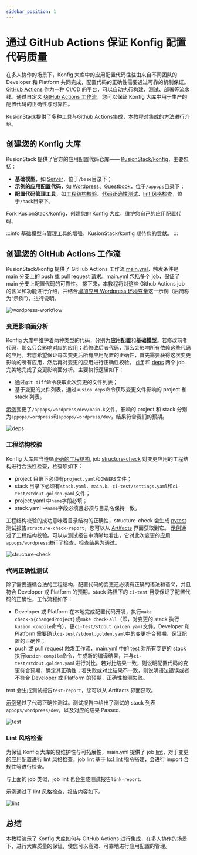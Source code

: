 ```yaml
---
sidebar_position: 1
---
```


# 通过 GitHub Actions 保证 Konfig 配置代码质量

在多人协作的场景下，Konfig 大库中的应用配置代码往往由来自不同团队的 Developer 和 Platform 共同完成，配置代码的正确性需要通过可靠的机制保证。[GitHub Actions](https://docs.github.com/en/actions) 作为一种 CI/CD 的平台，可以自动执行构建、测试、部署等流水线。通过自定义 [GitHub Actions 工作流](https://docs.github.com/en/actions/using-workflows/about-workflows)，您可以保证 Konfig 大库中用于生产的配置代码的正确性与可靠性。

KusionStack提供了多种工具与Github Actions集成，本教程对集成的方法进行介绍。

## 创建您的 Konfig 大库

KusionStack 提供了官方的应用配置代码仓库—— [KusionStack/konfig](https://github.com/KusionStack/konfig)，主要包括：

- **基础模型**，如 [Server](https://github.com/KusionStack/konfig/blob/main/base/pkg/kusion_models/kube/frontend/server.k)，位于`/base`目录下；
- **示例的应用配置代码**，如 [Wordpress](https://github.com/KusionStack/konfig/tree/main/appops/wordpress)、[Guestbook](https://github.com/KusionStack/konfig/tree/main/appops/guestbook)，位于`/appops`目录下；
- **配置代码管理工具**，如[工程结构校验](https://github.com/KusionStack/konfig/blob/main/hack/verify-project-structure.py)、[代码正确性测试](https://github.com/KusionStack/konfig/blob/main/hack/test_konfig.py)、[lint 风格检查](https://github.com/KusionStack/konfig/blob/main/hack/lint_check.py)，位于`/hack`目录下。

Fork KusionStack/konfig，创建您的 Konfig 大库，维护您自己的应用配置代码。

:::info
基础模型与管理工具的增强，KusionStack/konfig 期待您的[贡献](https://github.com/KusionStack/konfig#contribution-guidelines)。
:::

## 创建您的 GitHub Actions 工作流

KusionStack/konfig 提供了 GitHub Actions 工作流 [main.yml](https://github.com/KusionStack/konfig/blob/main/.github/workflows/main.yml)，触发条件是 main 分支上的 push 或 pull request 请求。main.yml 包括多个 job，保证了 main 分支上配置代码的可靠性。
接下来，本教程将对这些 Github Actions job 的含义和功能进行介绍，并结合[增加应用 Wordpress 环境变量](https://github.com/KusionStack/konfig/pull/113)这一示例（后简称为“示例”），进行说明。

![wordpress-workflow](/img/docs/user_docs/guides/github-actions/wordpress-workflow.png)

### 变更影响面分析

Konfig 大库中维护着两种类型的代码，分别为**应用配置**和**基础模型**。若修改前者代码，那么只会影响对应的应用；若修改后者代码，那么会影响所有依赖这些代码的应用。若您希望保证每次变更后所有应用配置的正确性，首先需要获得这次变更影响的所有应用，然后再对变更的应用进行正确性校验。
[diff](https://github.com/KusionStack/konfig/blob/main/.github/workflows/main.yml#L10) 和 [deps](https://github.com/KusionStack/konfig/blob/main/.github/workflows/main.yml#L20) 两个 job 完美地完成了变更影响面分析。主要执行逻辑如下：

- 通过`git diff`命令获取此次变更的文件列表；
- 基于变更的文件列表，通过`kusion deps`命令获取变更文件影响的 project 和 stack 列表。

[示例](https://github.com/KusionStack/konfig/actions/runs/5132912522/jobs/9234827063?pr=113)变更了`/appops/wordpress/dev/main.k`文件，影响的 project 和 stack 分别为`appops/wordpress`和`appops/wordpress/dev`，结果符合我们的预期。

![deps](/img/docs/user_docs/guides/github-actions/deps.png)

### 工程结构校验

Konfig 大库应当遵循[正确的工程结构](https://github.com/KusionStack/konfig#directory-structure), job [structure-check](https://github.com/KusionStack/konfig/blob/main/.github/workflows/main.yml#L121) 对变更应用的工程结构进行合法性检查，检查项如下：

- project 目录下必须有`project.yaml`和`OWNERS`文件；
- stack 目录下必须有`stack.yaml`、`main.k`、`ci-test/settings.yaml`和`ci-test/stdout.golden.yaml`文件；
- project.yaml 中`name`字段必填；
- stack.yaml 中`name`字段必填且必须与目录名保持一致。

工程结构校验的成功意味着目录结构的正确性，structure-check 会生成 [pytest](https://docs.pytest.org/en/7.3.x/) 测试报告`structure-check-report`，您可以从 [Artifacts](https://docs.github.com/en/actions/managing-workflow-runs/downloading-workflow-artifacts) 界面获取到它。
[示例](https://github.com/KusionStack/konfig/actions/runs/5132912522/jobs/9234834632)通过了工程结构校验。可以从测试报告中清晰地看出，它对此次变更的应用`appops/wordpress`进行了检查，检查结果为通过。

![structure-check](/img/docs/user_docs/guides/github-actions/structure-check.png)

### 代码正确性测试

除了需要遵循合法的工程结构，配置代码的变更还必须有正确的语法和语义，并且符合 Developer 或 Platform 的预期。stack 路径下的 `ci-test` 目录保证了配置代码的正确性，工作流程如下：

- Developer 或 Platform 在本地完成配置代码开发，执行`make check-${changedProject}`或`make check-all`（即，对变更的 stack 执行`kusion compile`命令），更`ci-test/stdout.golden.yaml`文件。Developer 和 Platform 需要确认`ci-test/stdout.golden.yaml`中的变更符合预期，保证配置的正确性；
- push 或 pull request 触发工作流，main.yml 中的 [test](https://github.com/KusionStack/konfig/blob/main/.github/workflows/main.yml#L144) 对所有变更的 stack 执行`kusion compile`命令，生成新的编译结果，并与`ci-test/stdout.golden.yaml`进行对比。若对比结果一致，则说明配置代码的变更符合预期，确定其正确性；若失败或对比结果不一致，则说明语法错误或者不符合 Developer 或 Platform 的预期，正确性检测失败。

test 会生成测试报告`test-report`，您可以从 Artifacts 界面获取。

[示例](https://github.com/KusionStack/konfig/actions/runs/5132912522/jobs/9234834490)通过了代码正确性测试。测试报告中给出了测试的 stack 列表`appops/wordpress/dev`，以及对应的结果 Passed.

![test](/img/docs/user_docs/guides/github-actions/test.png)

### Lint 风格检查

为保证 Konfig 大库的易维护性与可拓展性，main.yml 提供了 job [lint](https://github.com/KusionStack/konfig/blob/main/.github/workflows/main.yml#L89)，对于变更的应用配置进行 lint 风格检查。job lint 基于 [kcl lint](https://kusionstack.io/docs/reference/cli/kcl/lint/) 指令搭建，会进行 import 合规性等进行检查。

与上面的 job 类似，job lint 也会生成测试报告`link-report`.

[示例](https://github.com/KusionStack/konfig/actions/runs/5132912522/jobs/9234834286)通过了 lint 风格检查，报告内容如下。

![lint](/img/docs/user_docs/guides/github-actions/lint.png)

## 总结
本教程演示了 Konfig 大库如何与 GitHub Actions 进行集成，在多人协作的场景下，进行大库质量的保证，使您可以高效、可靠地进行应用配置的管理。
